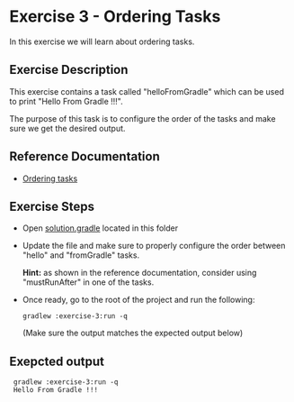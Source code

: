 # Exercise 3 - Ordering Tasks

In this exercise we will learn about ordering tasks.

## Exercise Description

This exercise contains a task called "helloFromGradle" which can be used to print "Hello From Gradle !!!".

The purpose of this task is to configure the order of the tasks and make sure we get the desired output.

## Reference Documentation

- [Ordering tasks](https://docs.gradle.org/current/userguide/more_about_tasks.html#sec:ordering_tasks)

## Exercise Steps

- Open [solution.gradle](solution.gradle) located in this folder
- Update the file and make sure to properly configure the order between "hello" and "fromGradle" tasks.

  **Hint:** as shown in the reference documentation, consider using "mustRunAfter" in one of the tasks.
- Once ready, go to the root of the project and run the following:

    `gradlew :exercise-3:run -q`

    (Make sure the output matches the expected output below) 

## Exepcted output

```
 gradlew :exercise-3:run -q
 Hello From Gradle !!!
 ```